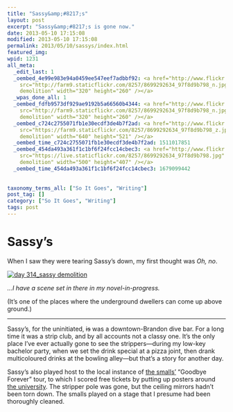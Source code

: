 ```yaml
---
title: "Sassy&amp;#8217;s"
layout: post
excerpt: "Sassy&amp;#8217;s is gone now."
date: 2013-05-10 17:15:08
modified: 2013-05-10 17:15:08
permalink: 2013/05/10/sassys/index.html
featured_img: 
wpid: 1231
all_meta: 
  _edit_last: 1
  _oembed_4e99e983e94a0459ee547eef7adbbf92: <a href="http://www.flickr.com/photos/twostoutmonks/8699292634/"><img
    src="http://farm9.staticflickr.com/8257/8699292634_97f8d9b798_n.jpg" alt="day 314_sassy
    demolition" width="320" height="260" /></a>
  _wpas_done_all: 1
  _oembed_fdfb9573df929ae9192b5a66560b4344: <a href="http://www.flickr.com/photos/twostoutmonks/8699292634/"><img
    src="http://farm9.staticflickr.com/8257/8699292634_97f8d9b798_n.jpg" alt="day 314_sassy
    demolition" width="320" height="260" /></a>
  _oembed_c724c2755071fb1e30ecdf3de4b7f2ad: <a href="http://www.flickr.com/photos/twostoutmonks/8699292634/"><img
    src="https://farm9.staticflickr.com/8257/8699292634_97f8d9b798_z.jpg" alt="day 314_sassy
    demolition" width="640" height="521" /></a>
  _oembed_time_c724c2755071fb1e30ecdf3de4b7f2ad: 1511017851
  _oembed_454da493a361f1c1bf6f24fcc14cbec3: <a href="http://www.flickr.com/photos/twostoutmonks/8699292634/"><img
    src="https://live.staticflickr.com/8257/8699292634_97f8d9b798.jpg" alt="day 314_sassy
    demolition" width="500" height="407" /></a>
  _oembed_time_454da493a361f1c1bf6f24fcc14cbec3: 1679099442
  
  
taxonomy_terms_all: ["So It Goes", "Writing"]
post_tag: []
category: ["So It Goes", "Writing"]
tags: post
---
```


# Sassy&#8217;s

When I saw they were tearing Sassy’s down, my first thought was *Oh, no*.

[![day 314_sassy demolition](https://live.staticflickr.com/8257/8699292634_97f8d9b798.jpg)](http://www.flickr.com/photos/twostoutmonks/8699292634/)

*…I have a scene set in there in my novel-in-progress.*

(It’s one of the places where the underground dwellers can come up above ground.)

- - - - - -

Sassy’s, for the uninitiated, <del>is</del> was a downtown-Brandon dive bar. For a long time it was a strip club, and by all accounts not a classy one. It’s the only place I’ve ever actually gone to see the strippers—during my low-key bachelor party, when we set the drink special at a pizza joint, then drank multicoloured drinks at the bowling alley—but that’s a story for another day.

Sassy’s also played host to the local instance of [the smalls’](https://www.youtube.com/watch?v=REF5snOUkJE) “Goodbye Forever” tour, to which I scored free tickets by putting up posters around [the university](http://www.brandonu.ca/). The stripper pole was gone, but the ceiling mirrors hadn’t been torn down. The smalls played on a stage that I presume had been thoroughly cleaned.